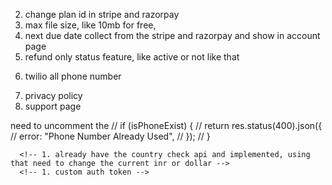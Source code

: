 <!-- 1. razorpay and stripe webhook security -->

2. change plan id in stripe and razorpay
   <!-- 3. loading icon in upload and chat -->
   <!-- 4. toast notification -->
3. max file size, like 10mb for free,
4. next due date collect from the stripe and razorpay and show in account page
5. refund only status feature, like active or not like that
<!-- 6. file upload progress -->
6. twilio all phone number
<!-- 10. don't need to change the refresh token everytime -->
7. privacy policy
8. support page

need to uncomment the  // if (isPhoneExist) {
    //   return res.status(400).json({
    //     error: "Phone Number Already Used",
    //   });
    // }

   <!-- 5. remove storing file in s3 -->

      <!-- 1. already have the country check api and implemented, using that need to change the current inr or dollar -->
      <!-- 1. custom auth token -->

<!-- 2. login and register page design -->
   <!-- 3. url feature -->
   <!-- final -->
<!-- 5. only One phonenumber check while register -->
   <!-- 6. intimate after payment success or failure -->
   <!-- 7. intimate after cancel payment -->

<!-- 6. if subscribed we need to update the localstorage plan : ''

7. different logic, using expiry date, every time checking the subscription id , create error
   {
   statusCode: 429,
   error: { description: 'Too many requests', code: 'BAD_REQUEST_ERROR' }
   } -->

   <!-- 2. we only check user.isStripe not user.isRazorpay in upload controller -->
   <!-- 3. cancel subscription for razorpay -->
   <!-- 2. maximumPage check -->
   <!-- 3. multiple format docs , epub and url  -->
   <!-- 3. query check -->
   <!-- 2. account page for subscription view, cancel -->
